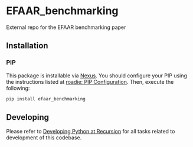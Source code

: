 # EFAAR_benchmarking

External repo for the EFAAR benchmarking paper

## Installation

### PIP

This package is installable via [Nexus](nexus.rxrx.io). You should configure your PIP using the instructions listed at
[roadie: PIP Configuration](https://github.com/recursionpharma/roadie#pip-configuration). Then, execute the following:

```bash
pip install efaar_benchmarking
```

## Developing

Please refer to [Developing Python at Recursion](https://github.com/recursionpharma/rxrx-python/blob/trunk/Developing.md)
for all tasks related to development of this codebase.
